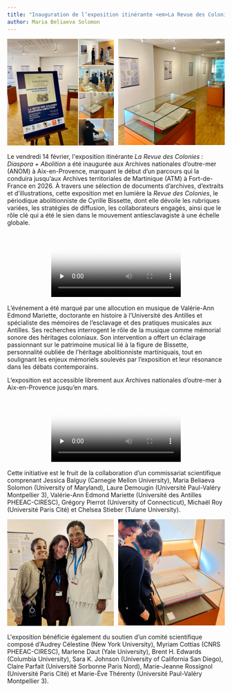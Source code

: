 ```yaml
---
title: "Inauguration de l’exposition itinérante <em>La Revue des Colonies : Diaspora + Abolition</em>"
author: Maria Beliaeva Solomon
---
```


<div style="display:flex; gap:10px">
  <span style="width: 50%">
    <img src="../../../images/news/expo1.jpg" alt="Collage de l'affiche de la conférence et des participants se promenant dans l'exposition." /> 
  </span>
  <span style="width: 50%">
    <img src="../../../images/news/expo2.jpg" alt="Affiches et documents originaux exposés." /> 
  </span>
</div>

Le vendredi 14 février, l'exposition itinérante *La Revue des Colonies : Diaspora + Abolition* a été inaugurée aux Archives nationales d’outre-mer (ANOM) à Aix-en-Provence, marquant le début d’un parcours qui la conduira jusqu’aux Archives territoriales de Martinique (ATM) à Fort-de-France en 2026. À travers une sélection de documents d’archives, d’extraits et d’illustrations, cette exposition met en lumière la *Revue des Colonies*, le périodique abolitionniste de Cyrille Bissette, dont elle dévoile les rubriques variées, les stratégies de diffusion, les collaborateurs engagés, ainsi que le rôle clé qui a été le sien dans le mouvement antiesclavagiste à une échelle globale.

<div style="text-align: center">  
  <video controls preload="none" poster="/video/expo1-thumb.png">
    <source src="/video/expo1.mp4" type="video/mp4">
  </video>
</div>

L’événement a été marqué par une allocution en musique de Valérie-Ann Edmond Mariette, doctorante en histoire à l’Université des Antilles et spécialiste des mémoires de l’esclavage et des pratiques musicales aux Antilles. Ses recherches interrogent le rôle de la musique comme mémorial sonore des héritages coloniaux. Son intervention a offert un éclairage passionnant sur le patrimoine musical lié à la figure de Bissette, personnalité oubliée de l'héritage abolitionniste martiniquais, tout en soulignant les enjeux mémoriels soulevés par l’exposition et leur résonance dans les débats contemporains.

L’exposition est accessible librement aux Archives nationales d’outre-mer à Aix-en-Provence jusqu’en mars.

<div style="text-align: center">  
  <video controls preload="none" poster="/video/expo2-thumb.png">
    <source src="/video/expo2.mp4" type="video/mp4">
  </video>  
</div>

Cette initiative est le fruit de la collaboration d’un commissariat scientifique comprenant Jessica Balguy (Carnegie Mellon University), Maria Beliaeva Solomon (University of Maryland), Laure Demougin (Université Paul-Valéry Montpellier 3), Valérie-Ann Edmond Mariette (Université des Antilles PHEEAC-CIRESC), Grégory Pierrot (University of Connecticut), Michaël Roy (Université Paris Cité) et Chelsea Stieber (Tulane University).

<div style="display:flex; gap:10px">
  <span style="width: 50%">
    <img src="../../../images/news/expo3.jpg" alt="Les organisateurs." />  
  </span>
  <span style="width: 50%">
    <img src="../../../images/news/expo4.jpg" alt="Des agents examinent un document original." />  
  </span>
</div>

L'exposition bénéficie également du soutien d’un comité scientifique composé d'Audrey Célestine (New York University), Myriam Cottias (CNRS PHEEAC-CIRESC), Marlene Daut (Yale University), Brent H. Edwards (Columbia University), Sara K. Johnson (University of California San Diego), Claire Parfait (Université Sorbonne Paris Nord), Marie-Jeanne Rossignol (Université Paris Cité) et Marie-Ève Thérenty (Université Paul-Valéry Montpellier 3).

